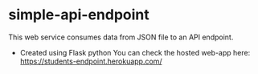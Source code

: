 # simple-api-endpoint
This web service consumes data from JSON file to an API endpoint.
- Created using Flask python
You can check the hosted web-app here: https://students-endpoint.herokuapp.com/
